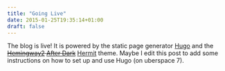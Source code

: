```yaml
---
title: "Going Live"
date: 2015-01-25T19:35:14+01:00
draft: false
---
```


The blog is live! It is powered by the static page generator [Hugo](https://github.com/gohugoio/hugo) and the ~~[Hemingway2](https://gitlab.com/beli3ver/hemingway2) [After Dark](https://git.habd.as/comfusion/after-dark)~~ [Hermit](https://github.com/Track3/hermit) theme.
Maybe I edit this post to add some instructions on how to set up and use Hugo (on uberspace 7).
